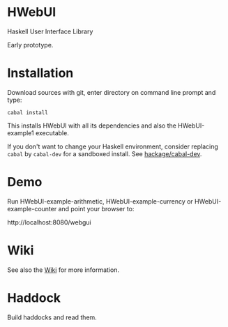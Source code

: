 HWebUI
======

Haskell User Interface Library

Early prototype.

Installation
============

Download sources with git, enter directory on command line prompt and type:

~~~
cabal install
~~~

This installs HWebUI with all its dependencies and also the
HWebUI-example1 executable.

If you don't want to change your Haskell environment, consider
replacing `cabal` by `cabal-dev` for a sandboxed install. See
[hackage/cabal-dev](http://hackage.haskell.org/package/cabal-dev).

Demo
====

Run HWebUI-example-arithmetic, HWebUI-example-currency or HWebUI-example-counter and point your browser to:

http://localhost:8080/webgui

Wiki
====

See also the [Wiki](https://github.com/althainz/HWebUI/wiki) for
more information.

Haddock
=======
Build haddocks and read them.
